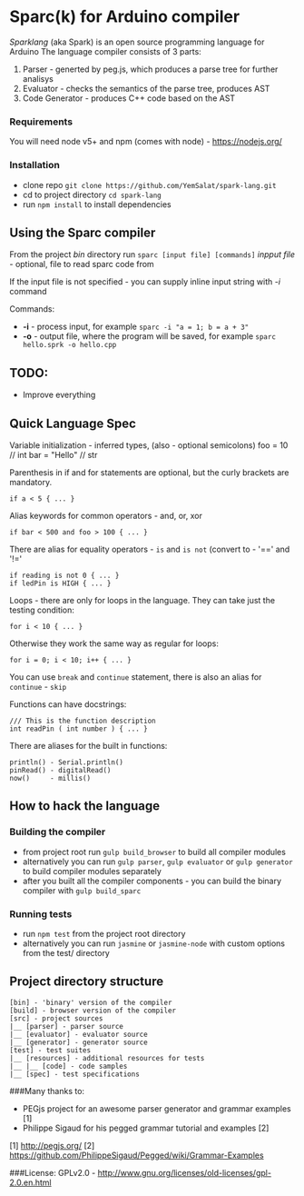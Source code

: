 # Sparc(k) for Arduino compiler

_Sparklang_ (aka Spark) is an open source programming language for Arduino
The language compiler consists of 3 parts:

1) Parser - generted by peg.js, which produces a parse tree for further analisys
2) Evaluator - checks the semantics of the parse tree, produces AST
3) Code Generator - produces C++ code based on the AST

### Requirements
You will need node v5+ and npm (comes with node) - https://nodejs.org/

### Installation
- clone repo `git clone https://github.com/YemSalat/spark-lang.git`
- cd to project directory `cd spark-lang`
- run `npm install` to install dependencies


## Using the Sparc compiler
From the project _bin_ directory run `sparc [input file] [commands]` 
_inpput file_ - optional, file to read sparc code from

If the input file is not specified - you can supply inline input string with _-i_ command

Commands:
- __-i__ - process input, for example `sparc -i "a = 1; b = a + 3"`
- __-o__ - output file, where the program will be saved, for example `sparc hello.sprk -o hello.cpp`


## TODO:
- Improve everything

## Quick Language Spec
Variable initialization - inferred types, (also - optional semicolons)
    foo = 10 // int
    bar = "Hello" // str


Parenthesis in if and for statements are optional, but the curly brackets are mandatory.

    if a < 5 { ... }


Alias keywords for common operators - and, or, xor

    if bar < 500 and foo > 100 { ... }


There are alias for equality operators - `is` and `is not` (convert to - '==' and '!='

    if reading is not 0 { ... }
    if ledPin is HIGH { ... }


Loops - there are only for loops in the language.
They can take just the testing condition:

    for i < 10 { ... }


Otherwise they work the same way as regular for loops:

    for i = 0; i < 10; i++ { ... }


You can use `break` and `continue` statement,
there is also an alias for `continue` - `skip`


Functions can have docstrings:

    /// This is the function description
    int readPin ( int number ) { ... }


There are aliases for the built in functions:

    println() - Serial.println()
    pinRead() - digitalRead()
    now()     - millis()


## How to hack the language

### Building the compiler
- from project root run `gulp build_browser` to build all compiler modules
- alternatively you can run `gulp parser`, `gulp evaluator` or `gulp generator` to build compiler modules separately
- after you built all the compiler components - you can build the binary compiler with `gulp build_sparc`

### Running tests
- run `npm test` from the project root directory
- alternatively you can run `jasmine` or `jasmine-node` with custom options from the test/ directory 


## Project directory structure
    [bin] - 'binary' version of the compiler
    [build] - browser version of the compiler
    [src] - project sources
    |__ [parser] - parser source
    |__ [evaluator] - evaluator source
    |__ [generator] - generator source
    [test] - test suites
    |__ [resources] - additional resources for tests
    |__ |__ [code] - code samples
    |__ [spec] - test specifications


###Many thanks to:
- PEGjs project for an awesome parser generator and grammar examples [1]
- Philippe Sigaud for his pegged grammar tutorial and examples [2]

[1] http://pegjs.org/
[2] https://github.com/PhilippeSigaud/Pegged/wiki/Grammar-Examples

###License:
GPLv2.0 - http://www.gnu.org/licenses/old-licenses/gpl-2.0.en.html

